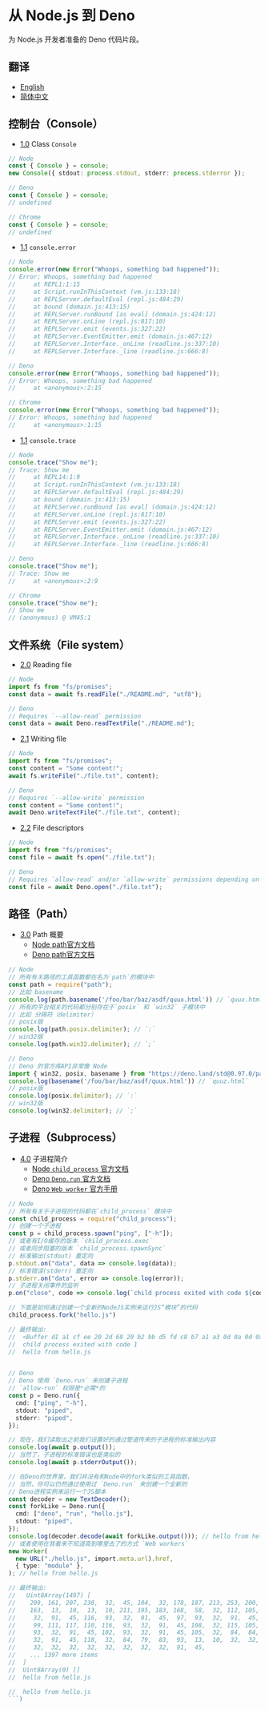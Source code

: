 # 从 Node.js 到 Deno

为 Node.js 开发者准备的 Deno 代码片段。

## 翻译

- [English](./README.md)
- [简体中文](./README.zh-CN.md)

## 控制台（Console）

- [1.0](#1.0) <a name='1.0'></a> Class `Console`

```ts
// Node
const { Console } = console;
new Console({ stdout: process.stdout, stderr: process.stderror });

// Deno
const { Console } = console;
// undefined

// Chrome
const { Console } = console;
// undefined
```

- [1.1](#1.1) <a name='1.1'></a> `console.error`

```ts
// Node
console.error(new Error("Whoops, something bad happened"));
// Error: Whoops, something bad happened
//     at REPL1:1:15
//     at Script.runInThisContext (vm.js:133:18)
//     at REPLServer.defaultEval (repl.js:484:29)
//     at bound (domain.js:413:15)
//     at REPLServer.runBound [as eval] (domain.js:424:12)
//     at REPLServer.onLine (repl.js:817:10)
//     at REPLServer.emit (events.js:327:22)
//     at REPLServer.EventEmitter.emit (domain.js:467:12)
//     at REPLServer.Interface._onLine (readline.js:337:10)
//     at REPLServer.Interface._line (readline.js:666:8)

// Deno
console.error(new Error("Whoops, something bad happened"));
// Error: Whoops, something bad happened
//     at <anonymous>:2:15

// Chrome
console.error(new Error("Whoops, something bad happened"));
// Error: Whoops, something bad happened
//     at <anonymous>:1:15
```

- [1.1](#1.2) <a name='1.2'></a> `console.trace`

```ts
// Node
console.trace("Show me");
// Trace: Show me
//     at REPL14:1:9
//     at Script.runInThisContext (vm.js:133:18)
//     at REPLServer.defaultEval (repl.js:484:29)
//     at bound (domain.js:413:15)
//     at REPLServer.runBound [as eval] (domain.js:424:12)
//     at REPLServer.onLine (repl.js:817:10)
//     at REPLServer.emit (events.js:327:22)
//     at REPLServer.EventEmitter.emit (domain.js:467:12)
//     at REPLServer.Interface._onLine (readline.js:337:10)
//     at REPLServer.Interface._line (readline.js:666:8)

// Deno
console.trace("Show me");
// Trace: Show me
//     at <anonymous>:2:9

// Chrome
console.trace("Show me");
// Show me
// (anonymous) @ VM45:1
```

## 文件系统（File system）

- [2.0](#2.0) <a name='2.0'></a> Reading file

```ts
// Node
import fs from "fs/promises";
const data = await fs.readFile("./README.md", "utf8");

// Deno
// Requires `--allow-read` permission
const data = await Deno.readTextFile("./README.md");
```

- [2.1](#2.1) <a name='2.1'></a> Writing file

```ts
// Node
import fs from "fs/promises";
const content = "Some content!";
await fs.writeFile("./file.txt", content);

// Deno
// Requires `--allow-write` permission
const content = "Some content!";
await Deno.writeTextFile("./file.txt", content);
```

- [2.2](#2.2) <a name='2.2'></a> File descriptors

```ts
// Node
import fs from "fs/promises";
const file = await fs.open("./file.txt");

// Deno
// Requires `allow-read` and/or `allow-write` permissions depending on options.
const file = await Deno.open("./file.txt");
```
## 路径（Path）

- [3.0](#3.0) <a name='3.0'></a> Path 概要
  - [Node path官方文档](https://nodejs.org/api/path.html)
  - [Deno path官方文档](https://doc.deno.land/https/deno.land/std@0.97.0/path/mod.ts)

```ts
// Node
// 所有有关路径的工具函数都在名为`path`的模块中
const path = require("path");
// 比如 basename
console.log(path.basename('/foo/bar/baz/asdf/quux.html')) // `quux.html`
// 所有的平台相关的代码都分别存在于`posix` 和 `win32` 子模块中
// 比如 分隔符（delimiter）
// posix版
console.log(path.posix.delimiter); // `:`
// win32版
console.log(path.win32.delimiter); // `;`

// Deno
// Deno 的官方库API非常像 Node
import { win32, posix, basename } from "https://deno.land/std@0.97.0/path/mod.ts"
console.log(basename('/foo/bar/baz/asdf/quux.html')) // `quuz.html`
// posix版
console.log(posix.delimiter); // `:`
// win32版
console.log(win32.delimiter); // `;`
```

## 子进程（Subprocess）
- [4.0](#4.0) <a name='4.0'></a> 子进程简介
  - [Node `child_process` 官方文档](https://nodejs.org/api/child_process.html)
  - [Deno `Deno.run` 官方文档](https://doc.deno.land/builtin/stable#Deno.run)
  - [Deno `Web worker` 官方手册](https://deno.land/manual/runtime/workers#workers)

```ts
// Node
// 所有有关于子进程的代码都在`child_process` 模块中
const child_process = require("child_process");
// 创建一个子进程
const p = child_process.spawn("ping", ["-h"]);
// 或者有I/O缓存的版本 `child_process.exec`
// 或者同步阻塞的版本 `child_process.spawnSync`
// 标准输出(stdout) 重定向
p.stdout.on("data", data => console.log(data));
// 标准错误(stderr) 重定向
p.stderr.on("data", error => console.log(error));
// 子进程关闭事件的监听
p.on("close", code => console.log(`child process exited with code ${code}`))

// 下面是如何通过创建一个全新的NodeJS实例来运行JS“模块”的代码
child_process.fork("hello.js")

// 最终输出: 
//  <Buffer d1 a1 cf ee 20 2d 68 20 b2 bb d5 fd c8 b7 a1 a3 0d 0a 0d 0a d3 c3 b7 a8 3a 20 70 69 6e 67 20 5b 2d 74 5d 20 5b 2d 61 5d 20 5b 2d 6e 20 63 6f 75 6e 74 ... 1447 more bytes>
//  child process exited with code 1
//  hello from hello.js


// Deno
// Deno 使用 `Deno.run` 来创建子进程
// `allow-run` 权限是*必需*的
const p = Deno.run({
  cmd: ["ping", "-h"],
  stdout: "piped",
  stderr: "piped",
});

// 现在，我们读取出之前我们设置好的通过管道传来的子进程的标准输出内容
console.log(await p.output());
// 当然了，子进程的标准错误也是类似的
console.log(await p.stderrOutput());

// 在Deno的世界里，我们并没有和Node中的fork类似的工具函数，
// 当然，你可以仍然通过使用过 `Deno.run` 来创建一个全新的
// Deno进程实例来运行一个JS脚本
const decoder = new TextDecoder();
const forkLike = Deno.run({
  cmd: ["deno", "run", "hello.js"],
  stdout: "piped",
});
console.log(decoder.decode(await forkLike.output())); // hello from hello.js
// 或者使用在我看来不知道高到哪里去了的方式 `Web workers`
new Worker(
  new URL("./hello.js", import.meta.url).href,
  { type: "module" },
); // hello from hello.js

// 最终输出: 
//   Uint8Array(1497) [
//    209, 161, 207, 238,  32,  45, 104,  32, 178, 187, 213, 253, 200, 183, 161,
//    163,  13,  10,  13,  10, 211, 195, 183, 168,  58,  32, 112, 105, 110, 103,
//     32,  91,  45, 116,  93,  32,  91,  45,  97,  93,  32,  91,  45, 110,  32,
//     99, 111, 117, 110, 116,  93,  32,  91,  45, 108,  32, 115, 105, 122, 101,
//     93,  32,  91,  45, 102,  93,  32,  91,  45, 105,  32,  84,  84,  76,  93,
//     32,  91,  45, 118,  32,  84,  79,  83,  93,  13,  10,  32,  32,  32,  32,
//     32,  32,  32,  32,  32,  32,  32,  32,  91,  45,
//    ... 1397 more items
//  ]
//  Uint8Array(0) []
//  hello from hello.js

//  hello from hello.js
```)